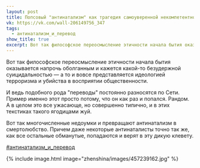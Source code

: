 ```yaml
---
layout: post
title: Попсовый "антинатализм" как трагедия самоуверенной некомпетентности
vk: https://vk.com/wall-206149756_347
tags:
  - антинатализм_и_перевод
show_title: true
excerpt: Вот так философское переосмысление этичности начала бытия оказывается напрочь оболганным и кажется какой-то безудержной суицидальностью — а то и вовсе представляется идеологией терроризма и убийства в восприятии общественности.
---
```

Вот так философское переосмысление этичности начала бытия оказывается напрочь оболганным и кажется какой-то безудержной суицидальностью — а то и вовсе представляется идеологией терроризма и убийства в восприятии общественности.

И ведь подобного рода "переводы" постоянно разносятся по Сети. Пример именно этот просто потому, что он как раз и попался. Рандом. А в целом это все ужасающе, но совершенно типично, и в этих текстиках такого ягодицами жуй.

Вот так многочисленные недоумки и превращают антинатализм в смертолюбство. Причем даже некоторые антинаталисты точно так же, как все остальные обманутые, попадаются и верят в эту дикую клевету.

[#антинатализм_и_перевод](poisk.html#антинатализм_и_перевод)

{% include image.html image="zhenshina/images/457239162.jpg" %}